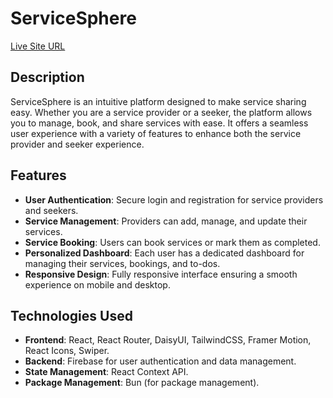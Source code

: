 # ServiceSphere

[Live Site URL](https://service-sphere-d85f8.web.app/)

## Description

ServiceSphere is an intuitive platform designed to make service sharing easy. Whether you are a service provider or a seeker, the platform allows you to manage, book, and share services with ease. It offers a seamless user experience with a variety of features to enhance both the service provider and seeker experience.

## Features

- **User Authentication**: Secure login and registration for service providers and seekers.
- **Service Management**: Providers can add, manage, and update their services.
- **Service Booking**: Users can book services or mark them as completed.
- **Personalized Dashboard**: Each user has a dedicated dashboard for managing their services, bookings, and to-dos.
- **Responsive Design**: Fully responsive interface ensuring a smooth experience on mobile and desktop.

## Technologies Used

- **Frontend**: React, React Router, DaisyUI, TailwindCSS, Framer Motion, React Icons, Swiper.
- **Backend**: Firebase for user authentication and data management.
- **State Management**: React Context API.
- **Package Management**: Bun (for package management).
